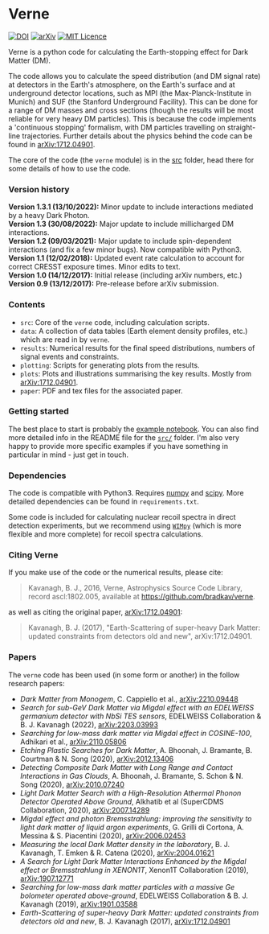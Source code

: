 # Verne

[![DOI](https://zenodo.org/badge/112917758.svg)](https://zenodo.org/badge/latestdoi/112917758) [![arXiv](https://img.shields.io/badge/arXiv-1712.04901-B31B1B.svg)](https://arxiv.org/abs/1712.04901) [![MIT Licence](https://badges.frapsoft.com/os/mit/mit.svg?v=103)](https://opensource.org/licenses/mit-license.php)


Verne is a python code for calculating the Earth-stopping effect for Dark Matter (DM). 

The code allows you to calculate the speed distribution (and DM signal rate) at detectors in the Earth's atmosphere, on the Earth's surface and at underground detector locations, such as MPI (the Max-Planck-Institute in Munich) and SUF (the Stanford Underground Facility). This can be done for a range of DM masses and cross sections (though the results will be most reliable for very heavy DM particles). This is because the code implements a 'continuous stopping' formalism, with DM particles travelling on straight-line trajectories. Further details about the physics behind the code can be found in [arXiv:1712.04901](https://arxiv.org/abs/1712.04901).

The core of the code (the `verne` module) is in the [src](src) folder, head there for some details of how to use the code.


### Version history

**Version 1.3.1 (13/10/2022):** Minor update to include interactions mediated by a heavy Dark Photon.  
**Version 1.3 (30/08/2022):** Major update to include millicharged DM interactions.  
**Version 1.2 (09/03/2021):** Major update to include spin-dependent interactions (and fix a few minor bugs). Now compatible with Python3.  
**Version 1.1 (12/02/2018):** Updated event rate calculation to account for correct CRESST exposure times. Minor edits to text.  
**Version 1.0 (14/12/2017):** Initial release (including arXiv numbers, etc.)  
**Version 0.9 (13/12/2017):** Pre-release before arXiv submission.  

### Contents

- `src`: Core of the `verne` code, including calculation scripts.
- `data`: A collection of data tables (Earth element density profiles, etc.) which are read in by `verne`. 
- `results`: Numerical results for the final speed distributions, numbers of signal events and constraints.
- `plotting`: Scripts for generating plots from the results.
- `plots`: Plots and illustrations summarising the key results. Mostly from [arXiv:1712.04901](https://arxiv.org/abs/1712.04901).  
- `paper`: PDF and tex files for the associated paper.

### Getting started

The best place to start is probably the [example notebook](/src/Example.ipynb). You can also find more detailed info in the README file for the [`src/`](src/) folder. I'm also very happy to provide more specific examples if you have something in particular in mind - just get in touch. 

### Dependencies

The code is compatible with Python3. Requires [numpy](http://www.numpy.org) and [scipy](https://www.scipy.org). More detailed dependencies can be found in `requirements.txt`.

Some code is included for calculating nuclear recoil spectra in direct detection experiments, but we recommend using [`WIMpy`](https://github.com/bradkav/WIMpy_NREFT) (which is more flexible and more complete) for recoil spectra calculations.


### Citing Verne

If you make use of the code or the numerical results, please cite:

>Kavanagh, B. J., 2016, Verne, Astrophysics Source Code Library, record ascl:1802.005, available at https://github.com/bradkav/verne.

as well as citing the original paper, [arXiv:1712.04901](https://arxiv.org/abs/1712.04901):

>Kavanagh, B. J. (2017), "Earth-Scattering of super-heavy Dark Matter: updated constraints from detectors old and new", arXiv:1712.04901.

### Papers

The `verne` code has been used (in some form or another) in the follow research papers:
- *Dark Matter from Monogem*, C. Cappiello et al., [arXiv:2210.09448](https://arxiv.org/abs/2210.09448)  
- *Search for sub-GeV Dark Matter via Migdal effect with an EDELWEISS germanium detector with NbSi TES sensors*, EDELWEISS Collaboration & B. J. Kavanagh (2022), [arXiv:2203.03993](https://arxiv.org/abs/2203.03993)  
- *Searching for low-mass dark matter via Migdal effect in COSINE-100*, Adhikari et al., [arXiv:2110.05806](https://arxiv.org/abs/2110.05806)  
- *Etching Plastic Searches for Dark Matter*, A. Bhoonah, J. Bramante, B. Courtman & N. Song (2020), [arXiv:2012.13406](https://arxiv.org/abs/2012.13406)  
- *Detecting Composite Dark Matter with Long Range and Contact Interactions in Gas Clouds*, A. Bhoonah, J. Bramante, S. Schon & N. Song (2020), [arXiv:2010.07240](https://arxiv.org/abs/2010.07240)  
- *Light Dark Matter Search with a High-Resolution Athermal Phonon Detector Operated Above Ground*, Alkhatib et al (SuperCDMS Collaboration, 2020), [arXiv:2007.14289](https://arxiv.org/abs/2007.14289)
- *Migdal effect and photon Bremsstrahlung: improving the sensitivity to light dark matter of liquid argon experiments*, G. Grilli di Cortona, A. Messina & S. Piacentini (2020), [arXiv:2006.02453](https://arxiv.org/abs/2006.02453)  
- *Measuring the local Dark Matter density in the laboratory*, B. J. Kavanagh, T. Emken & R. Catena (2020), [arXiv:2004.01621](https://arxiv.org/abs/2004.01621)  
- *A Search for Light Dark Matter Interactions Enhanced by the Migdal effect or Bremsstrahlung in XENON1T*, Xenon1T Collaboration (2019), [arXiv:1907.12771](https://arxiv.org/abs/1907.12771)
- *Searching for low-mass dark matter particles with a massive Ge bolometer operated above-ground*, EDELWEISS Collaboration & B. J. Kavanagh (2019), [arXiv:1901.03588](https://arxiv.org/abs/1901.03588)  
- *Earth-Scattering of super-heavy Dark Matter: updated constraints from detectors old and new*, B. J. Kavanagh (2017), [arXiv:1712.04901](https://arxiv.org/abs/1712.04901)  


